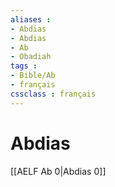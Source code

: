 ```yaml
---
aliases : 
- Abdias
- Abdias
- Ab
- Obadiah
tags : 
- Bible/Ab
- français
cssclass : français
---
```


# Abdias

[[AELF Ab 0|Abdias 0]]
